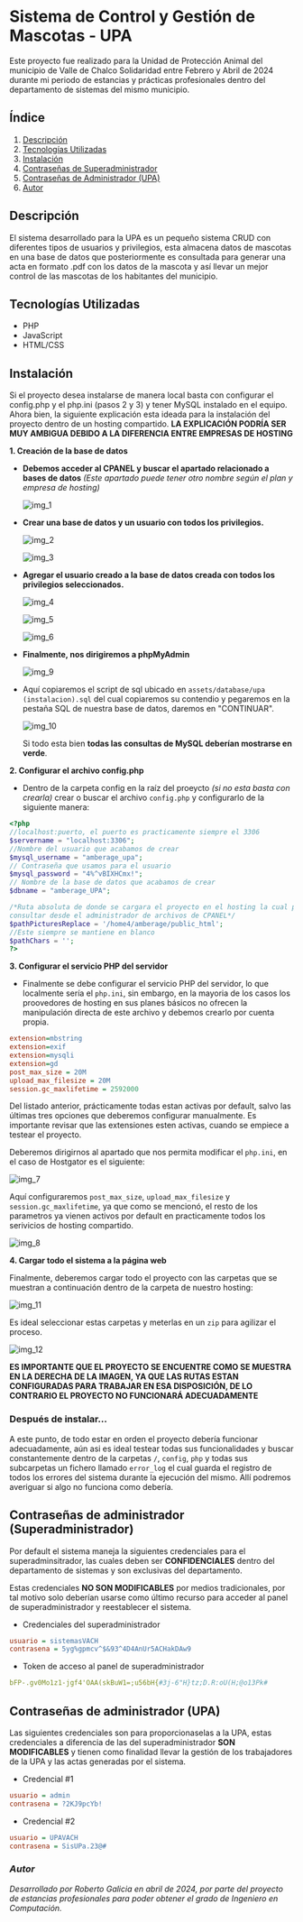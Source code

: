 # Sistema de Control y Gestión de Mascotas - UPA

Este proyecto fue realizado para la Unidad de Protección Animal del municipio de Valle de Chalco Solidaridad entre Febrero y Abril de 2024 durante mi periodo de estancias y prácticas profesionales dentro del departamento de sistemas del mismo municipio.

## Índice

1. [Descripción](#descripción)
2. [Tecnologías Utilizadas](#tecnologías-utilizadas)
3. [Instalación](#instalación)
4. [Contraseñas de Superadministrador](#contraseñas-de-administrador-superadministrador)
5. [Contraseñas de Administrador (UPA)](#contraseñas-de-administrador-upa)
6. [Autor](#autor)


## Descripción

El sistema desarrollado para la UPA es un pequeño sistema CRUD con diferentes tipos de usuarios y privilegios, esta almacena datos de mascotas en una base de datos que posteriormente es consultada para generar una acta en formato .pdf con los datos de la mascota y así llevar un mejor control de las mascotas de los habitantes del municipio.

## Tecnologías Utilizadas

* PHP
* JavaScript
* HTML/CSS

## Instalación

Si el proyecto desea instalarse de manera local basta con configurar el config.php y el php.ini (pasos 2 y 3) y tener MySQL instalado en el equipo. Ahora bien, la siguiente explicación esta ideada para la instalación del proyecto dentro de un hosting compartido. __LA EXPLICACIÓN PODRÍA SER  MUY AMBIGUA DEBIDO A LA DIFERENCIA ENTRE EMPRESAS DE HOSTING__

__1. Creación de la base de datos__
* __Debemos acceder al CPANEL y buscar el apartado relacionado a bases de datos__ _(Este apartado puede tener otro nombre según el plan y empresa de hosting)_

    ![img_1](/assets/readme/1.png)

* __Crear una base de datos y un usuario con todos los privilegios.__

    ![img_2](/assets/readme/2.png)

    ![img_3](/assets/readme/3.png)

* __Agregar el usuario creado a la base de datos creada con todos los privilegios seleccionados.__

    ![img_4](/assets/readme/4.png)

    ![img_5](/assets/readme/5.png)

    ![img_6](/assets/readme/6.png)

* __Finalmente, nos dirigiremos a phpMyAdmin__

    ![img_9](/assets/readme/9.png)

* Aquí copiaremos el script de sql ubicado en <code>assets/database/upa (instalacion).sql</code> del cual copiaremos su contendio y pegaremos en la pestaña SQL de nuestra base de datos, daremos en "CONTINUAR".

    ![img_10](/assets/readme/10.png)

    Si todo esta bien __todas las consultas de MySQL deberían mostrarse en verde__.

__2. Configurar el archivo config.php__
* Dentro de la carpeta config en la raíz del proeycto _(si no esta basta con crearla)_ crear o buscar el archivo <code>config.php</code>
y configurarlo de la siguiente manera: 

```php
<?php
//localhost:puerto, el puerto es practicamente siempre el 3306
$servername = "localhost:3306"; 
//Nombre del usuario que acabamos de crear
$mysql_username = "amberage_upa"; 
// Contraseña que usamos para el usuario
$mysql_password = "4%^vBIXHCmx!"; 
// Nombre de la base de datos que acabamos de crear
$dbname = "amberage_UPA"; 

/*Ruta absoluta de donde se cargara el proyecto en el hosting la cual podemos
consultar desde el administrador de archivos de CPANEL*/
$pathPicturesReplace = '/home4/amberage/public_html'; 
//Este siempre se mantiene en blanco
$pathChars = '';
?>
```
__3. Configurar el servicio PHP del servidor__

* Finalmente se debe configurar el servicio PHP del servidor, lo que localmente sería el <code>php.ini</code>, sin embargo, en la mayoria de los casos los proovedores de hosting en sus planes básicos no ofrecen la manipulación directa de este archivo y debemos crearlo por cuenta propia.

```ini
extension=mbstring
extension=exif
extension=mysqli
extension=gd
post_max_size = 20M
upload_max_filesize = 20M
session.gc_maxlifetime = 2592000
```
Del listado anterior, prácticamente todas estan activas por default, salvo las últimas tres opciones que deberemos configurar manualmente. Es importante revisar que las extensiones esten activas, cuando se empiece a testear el proyecto.

Deberemos dirigirnos al apartado que nos permita modificar el <code>php.ini</code>, en el caso de Hostgator es el siguiente:

![img_7](/assets/readme/7.png)

Aquí configuraremos <code>post_max_size</code>, <code>upload_max_filesize</code> y <code>session.gc_maxlifetime</code>, ya que como se mencionó, el resto de los parametros ya vienen activos por default en practicamente todos los serivicios de hosting compartido.

![img_8](/assets/readme/8.png)

__4. Cargar todo el sistema a la página web__

Finalmente, deberemos cargar todo el proyecto con las carpetas que se muestran a continuación dentro de la carpeta de nuestro hosting:

![img_11](/assets/readme/11.png)

Es ideal seleccionar estas carpetas y meterlas en un <code>zip</code> para agilizar el proceso.

![img_12](/assets/readme/12.png)

__ES IMPORTANTE QUE EL PROYECTO SE ENCUENTRE COMO SE MUESTRA EN LA DERECHA DE LA IMAGEN, YA QUE LAS RUTAS ESTAN CONFIGURADAS PARA TRABAJAR EN ESA DISPOSICIÓN, DE LO CONTRARIO EL PROYECTO NO FUNCIONARÁ ADECUADAMENTE__

### Después de instalar...
A este punto, de todo estar en orden el proyecto debería funcionar adecuadamente, aún asi es ideal testear todas sus funcionalidades y buscar constantemente dentro de la carpetas  <code>/</code>,  <code>config</code>,  <code>php</code> y todas sus subcarpetas un fichero llamado <code>error_log</code> el cual guarda el registro de todos los errores del sistema durante la ejecución del mismo. Allí podremos averiguar si algo no funciona como debería.

## Contraseñas de administrador (Superadministrador)

Por default el sistema maneja la siguientes credenciales para el superadminsitrador, las cuales deben ser __CONFIDENCIALES__ dentro del departamento de sistemas y son exclusivas del departamento.

Estas credenciales __NO SON MODIFICABLES__ por medios tradicionales, por tal motivo solo deberían usarse como último recurso para acceder al panel de superadministrador y reestablecer el sistema.

* Credenciales del superadministrador
```ini
usuario = sistemasVACH
contrasena = 5yg%gpmcv^$&93^4D4AnUr5ACHakDAw9
```
* Token de acceso al panel de superadministrador
```yaml
bFP-.gv0Mo1z1-jgf4'OAA(skBuW1=;u56bH{#3j-6"H}tz;D.R:oU(H;@o13Pk#
```

## Contraseñas de administrador (UPA)

Las siguientes credenciales son para proporcionaselas a la UPA, estas credenciales a diferencia de las del superadministrador __SON MODIFICABLES__ y tienen como finalidad llevar la gestión de los trabajadores de la UPA y las actas generadas por el sistema.

* Credencial #1
```ini
usuario = admin
contrasena = ?2KJ9pcYb!
```
* Credencial #2
```ini
usuario = UPAVACH
contrasena = SisUPa.23@#
```
### _Autor_

_Desarrollado por Roberto Galicia en abril de 2024, por parte del proyecto de estancias profesionales para poder obtener el grado de Ingeniero en Computación._